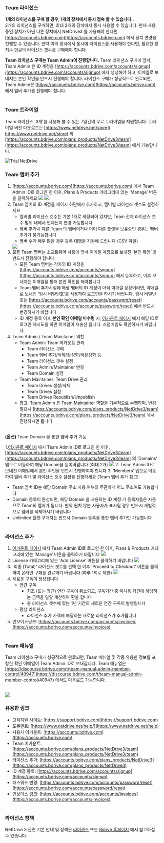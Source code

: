 ### **Team 라이선스**

**1개의 라이선스를 구매 할 경우, 1개의 장치에서 동시 접속 할 수 있습니다.**.  
2개의 라이선스를 구매하면, 최대 2개의 장치에서 동시 사용할 수 있습니다.
현재 사용중인 장치가 아닌 다른 장치에서 NetDrive3 를 사용해야 한다면 [https://accounts.bdrive.com](https://accounts.bdrive.com) 에서 장치 변경을 진행할 수 있습니다. 
만약 여러 장시에서 동시에 라이센스를 사용해야 한다면, 필요한 장치수 만큼의 라이선스 갯수를 구매해야 합니다.<br>

**Team 라이선스 구매는 Team Admin이 진행합니다.** 
Team 라이선스 구매에 앞서, Team Admin 은 ID 계정을 [https://accounts.bdrive.com/accounts/signup](https://accounts.bdrive.com/accounts/signup) 에서 생성해야 하고, 이메일로 보내지는 본인 확인을 반드시 진행해야 합니다.  라이선스 구매가 성공적으로 완료되면, Team Admin은 [https://accounts.bdrive.com](https://accounts.bdrive.com) 에서 멤버 추가를 진행해야 합니다.<br><br>

### **Team 트라이얼**
Team 라이선스 '3개'를 사용해 볼 수 있는 7일간의 무료 트라이얼을 지원합니다. 트라이얼 버전 다운로드는 [https://www.netdrive.net/store]( https://www.netdrive.net/store) 와 [https://accounts.bdrive.com/plans_products/NetDrive3/team](https://accounts.bdrive.com/plans_products/NetDrive3/team) 에서 가능합니다.

<img class="markdown" src="https://doc.bdrive.com/images/trial_netdrive.png" alt="Trial NetDrive">

### **Team 멤버 추가**

1. [https://accounts.bdrive.com](https://accounts.bdrive.com) 에서 Team Admin ID로 로그인 한 이후, Plans & Products 카테고리에 있는 ‘Manage’ 버튼을 클릭하세요
    <img class="markdown" src="https://doc.bdrive.com/images/plans_products_netdrive.png">
    <img class="markdown" src="https://doc.bdrive.com/images/plans_products_team.png">
2. Team 멤버의 ID 계정을 페이지 하단에서 추가하고, 멤버별 라이선스 갯수도 설정하세요
   * 멤버별 라이선스 갯수는 기본 1개로 세팅되어 있지만, Team 전체 라이선스 갯수 범위 내에서 언제든지 변경 가능합니다
   * 멤버 추가시 다른 Team 의 멤버이거나 이미 다른 플랜을 보유중인 경우는 멤버 추가가 불가능합니다 
   * 멤버 수가 매우 많을 경우 등록 대행을 지원해 드립니다 (CSV 파일)
    <img class="markdown" src="https://doc.bdrive.com/images/by_members_netdrive.png">
3. 모든 Team 멤버는 소프트웨어 사용에 앞서 이메일 계정으로 보내진 ‘본인 확인’ 을 반드시 진행해야 합니다
   * 모든 Team 멤버는 각자의 ID 계정을 [https://accounts.bdrive.com/accounts/signup](https://accounts.bdrive.com/accounts/signup) 에서 등록하고, 이후 보내지는 이메일을 통해 본인 확인을 해야합니다
   * Team 멤버 추가시점에 해당 멤버의 ID 계정이 아직 미개설 상황이라면, 이메일로 보내진 '임시 비밀번호'를 사용하여 로그인을 하시기 바랍니다. 임시 비밀번호는  [https://accounts.bdrive.com/accounts/password/reset](https://accounts.bdrive.com/accounts/password/reset) 에서 반드시 변경하시기 바랍니다 
   * ID 계정 등록 이후 **본인 확인 이메일 미수령** 시, [어카운트 페이지](https://accounts.bdrive.com) 에서 해당 ID로 로그인 재시도를 하면 이메일이 재송신 됩니다. 스팸메일도 확인하시기 바랍니다 
4. Team Admin / Team Maintainer 역할
   * Team Admin: Team 어카운트 관리
      * Team 라이선스 구매 
      * Team 멤버 추가/삭제/활성화/비활성화 등
      *	Team 라이선스 갯수 설정
      * Team Admin/Maintainer 변경
      *	Team Domain 설정
   * Team Maintainer: Team Drive 관리
      *	Team Drives 생성/삭제
      * Team Drives 설정
      * Team Drives Republish/Unpublish
   * 참고: Team Admin 은 Team Maintainer 역할을 기본적으로 수행하며, 변경 필요시 [https://accounts.bdrive.com/plans_products/NetDrive3/team](https://accounts.bdrive.com/plans_products/NetDrive3/team) 에서 진행하시면 됩니다<br><br>
   
**(옵션)**  Team Domain 을 통한 멤버 추가 기능

1.[어카운트 페이지](https://accounts.bdrive.com) 에서 Team Admin ID로 로그인 한 이후, [https://accounts.bdrive.com/plans_products/NetDrive3/team](https://accounts.bdrive.com/plans_products/NetDrive3/team) 의 ‘Domains’ 탭으로 이동하여 해당 Domain을 등록바랍니다 (최대 2개)
    <img class="markdown" src="https://doc.bdrive.com/images/by_domains.png">
2. Team Admin ID로 보내진 이메일에서 본인 확인을 반드시 진행하여야 합니다
3. ‘Members’ 탭으로 이동하여 멤버 추가 및 라이선스 갯수 설정을 진행하세요 (Team 멤버 추가 참고)
   * Team 멤버 ID는 해당 Domain 주소 사용 여부와 무관하게 어느 주소여도 가능합니다 
   * Domain 등록이 완성되면, 해당 Domain 을 사용하는 ID 계정 기 등록자들은 자동으로 Team의 멤버가 됩니다. 만약 원치 않는 사용자가 표시될 경우 반드시 개별적으로 멤버를 삭제하시기 바랍니다
   * Unlimited 플랜 구매자는 반드시 Domain 등록을 통한 멤버 추가만 가능합니다<br><br>

### **라이선스 추가**

1. [어카운트 페이지](https://accounts.bdrive.com) 에서 Team Admin ID로 로그인 한 이후, Plans & Products 카테고리에 있는 ‘Manage’ 버튼을 클릭하기 바랍니다 
    <img class="markdown" src="https://doc.bdrive.com/images/plans_products_netdrive.png">
2. License 카테고리에 있는 ‘Add License’ 버튼을 클릭하기 바랍니다
    <img class="markdown" src="https://doc.bdrive.com/images/plans_products_license.png">
3. '최종 (Total)' 라이선스 갯수를 선택 한 이후 ‘Proceed to Checkout’ 버튼을 클릭하여 온라인 구매를 완료하기 바랍니다 (하루 1회로 제한)
    <img class="markdown" src="https://doc.bdrive.com/images/add_license.png">
4. 새로운 구독이 생성됩니다
   * 연간 구독
     * 최초 (또는 최근) 연간 구독이 취소되고, 구독기간 중 미사용 기간에 해당하는 금액을 일할 계산하여 환불 합니다
     * 총 라이선스 갯수에 맞는 1년 기간의 새로운 연간 구독이 발행됩니다 
   * 평생 라이센스
      * 라이선스 추가 가격에 해당하는 새로운 라이선스가 추가됩니다 
5. 인보이스링크: [https://accounts.bdrive.com/accounts/invoices](https://accounts.bdrive.com/accounts/invoices)<br><br>

### **Team 매뉴얼**

Team 라이선스 구매가 성공적으로 완료되면, Team 매뉴얼 및 각종 유용한 정보를 포함한 확인 이메일이 Team Admin ID로 보내집니다.
Team 매뉴얼은 [https://discourse.bdrive.com/t/team-manual-admin-member-control/40947](https://discourse.bdrive.com/t/team-manual-admin-member-control/40947) 에서도 다운로드 가능합니다.<br><br>

<img class="markdown" src="https://doc.bdrive.com/images/trial_netdrive.png">

### **유용한 링크**
   
   * 고객지원 사이트: [https://support.bdrive.com](https://support.bdrive.com)
   * 도큐멘트: [https://www.netdrive.net/help/](https://www.netdrive.net/help)
   * 사용자 어카운트: [https://accounts.bdrive.com](https://accounts.bdrive.com)
   * Team 어카운트: [https://accounts.bdrive.com/plans_products/NetDrive3/team](https://accounts.bdrive.com/plans_products/NetDrive3/team)
   * 라이선스 추가: [https://accounts.bdrive.com/plans_products/NetDrive3](https://accounts.bdrive.com/plans_products/NetDrive3)
   * ID 계정 등록: [https://accounts.bdrive.com/accounts/signup](https://accounts.bdrive.com/accounts/signup)
   * 패스워드 변경: [https://accounts.bdrive.com/accounts/password/reset](https://accounts.bdrive.com/accounts/password/reset)
   * 인보이스 링크: [https://accounts.bdrive.com/accounts/invoices](https://accounts.bdrive.com/accounts/invoices)<br><br>

### **라이선스 정책**

NetDrive 3 관련 기본 안내 및 정책은 [라이센스](2-11-license) 또는 [Bdrive 홈페이지](https://www.bdrive.com) 에서 참고하실 수 있습니다.<br><br>
